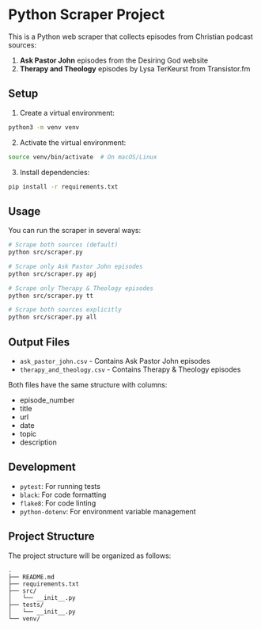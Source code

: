 # Python Scraper Project

This is a Python web scraper that collects episodes from Christian podcast sources:
1. **Ask Pastor John** episodes from the Desiring God website
2. **Therapy and Theology** episodes by Lysa TerKeurst from Transistor.fm

## Setup

1. Create a virtual environment:
```bash
python3 -m venv venv
```

2. Activate the virtual environment:
```bash
source venv/bin/activate  # On macOS/Linux
```

3. Install dependencies:
```bash
pip install -r requirements.txt
```

## Usage

You can run the scraper in several ways:

```bash
# Scrape both sources (default)
python src/scraper.py

# Scrape only Ask Pastor John episodes
python src/scraper.py apj

# Scrape only Therapy & Theology episodes  
python src/scraper.py tt

# Scrape both sources explicitly
python src/scraper.py all
```

## Output Files

- `ask_pastor_john.csv` - Contains Ask Pastor John episodes
- `therapy_and_theology.csv` - Contains Therapy & Theology episodes

Both files have the same structure with columns:
- episode_number
- title
- url  
- date
- topic
- description

## Development

- `pytest`: For running tests
- `black`: For code formatting
- `flake8`: For code linting
- `python-dotenv`: For environment variable management

## Project Structure

The project structure will be organized as follows:

```
.
├── README.md
├── requirements.txt
├── src/
│   └── __init__.py
├── tests/
│   └── __init__.py
└── venv/
``` 